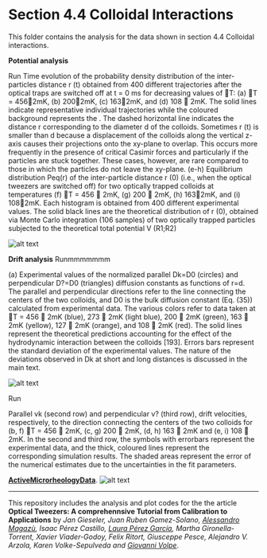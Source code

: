 # Section 4.4  Colloidal Interactions

This folder contains the analysis for the data shown in section 4.4 Colloidal interactions.
 



**Potential analysis**

Run Time evolution of the probability density distribution of the inter-particlesdistance r (t) obtained from 400 different trajectories after the optical traps are switched off att = 0 ms for decreasing values of T: (a) T = 4562mK, (b) 2002mK, (c) 1632mK,and (d) 108  2mK. The solid lines indicate representative individual trajectories while thecoloured background represents the . The dashed horizontal line indicates the distance rcorresponding to the diameter d of the colloids. Sometimes r (t) is smaller than d becausea displacement of the colloids along the vertical z-axis causes their projections onto thexy-plane to overlap. This occurs more frequently in the presence of critical Casimir forcesand particularly if the particles are stuck together. These cases, however, are rare comparedto those in which the particles do not leave the xy-plane. (e-h) Equilibrium distributionPeq(r) of the inter-particle distance r (0) (i.e., when the optical tweezers are switched off)for two optically trapped colloids at temperatures (f) T = 456  2mK, (g) 200  2mK, (h)1632mK, and (i) 1082mK. Each histogram is obtained from 400 different experimentalvalues. The solid black lines are the theoretical distribution of r (0), obtained via MonteCarlo integration (106 samples) of two optically trapped particles subjected to the theoreticaltotal potential V (R1;R2) 



![alt text](https://github.com/LauraPerezG/tweezers_AOP_tutorial/blob/merge_26nov_ales_lau/sec_4_4_Colloidal_interactions/figures/Fig24.jpg
"Zero Shear viscosities")

**Drift analysis**
Runmmmmmmm

(a) Experimental values of the normalized parallel Dk=D0 (circles) and perpendicularD?=D0 (triangles) diffusion constants as functions of r=d. The parallel and perpendiculardirections refer to the line connecting the centers of the two colloids, and D0 is the bulkdiffusion constant (Eq. (35)) calculated from experimental data. The various colors referto data taken at T = 456  2mK (blue), 273  2mK (light blue), 200  2mK (green),163  2mK (yellow), 127  2mK (orange), and 108  2mK (red). The solid lines representthe theoretical predictions accounting for the effect of the hydrodynamic interaction betweenthe colloids [193]. Errors bars represent the standard deviation of the experimental values.The nature of the deviations observed in Dk at short and long distances is discussedin the main text.


![alt text](https://github.com/LauraPerezG/tweezers_AOP_tutorial/blob/merge_26nov_ales_lau/sec_4_4_Colloidal_interactions/figures/Fig25.jpg 
"Storeage and loss")


Run



Parallel vk (second row) and perpendicular v? (third row), driftvelocities, respectively, to the direction connecting the centers of the two colloids for (b, f)T = 456  2mK, (c, g) 200  2mK, (d, h) 163  2mK and (e, i) 108  2mK. In the secondand third row, the symbols with errorbars represent the experimental data, and the thick,coloured lines represent the corresponding simulation results. The shaded areas representthe error of the numerical estimates due to the uncertainties in the fit parameters.

**[ActiveMicrorheologyData](ActiveMicrorheologyData/)**.
![alt text](https://github.com/LauraPerezG/tweezers_AOP_tutorial/blob/merge_26nov_ales_lau/sec_4_4_Colloidal_interactions/figures/Fig26.jpg
"Storeage and loss")



***


 
This repository includes the analysis and plot codes for the the article **Optical Tweezers: A comprehennsive Tutorial  from Calibration to Applications** by *Jan Gieseler, Juan Ruben Gomez-Solano, [Alessandro Magazù](http://softmatterlab.org/people/alessandro-magazzu/),  Isaac Pérez Castillo, [Laura Pérez García](http://softmatterlab.org/people/laura-perez-garcia/), Martha Gironella-Torrent, Xavier Viader-Godoy, Felix Ritort, Giusceppe Pesce, Alejandro V. Arzola, Karen Volke-Sepulveda and [Giovanni Volpe](http://softmatterlab.org/people/giovanni-volpe/)*. 
 
